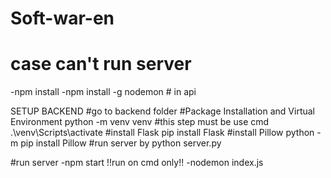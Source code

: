# Soft-war-en

# case can't run server
-npm install 
-npm install -g nodemon # in api

SETUP BACKEND
#go to backend folder
#Package Installation and Virtual Environment
python -m venv venv
#this step must be use cmd
.\venv\Scripts\activate
#install Flask
pip install Flask
#install Pillow
python -m pip install Pillow
#run server by
python server.py

#run server
-npm start
!!run on cmd only!!
-nodemon index.js
